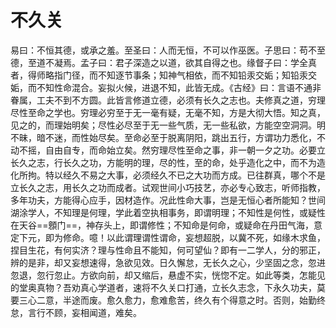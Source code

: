 # 不久关

易曰：不恒其德，或承之羞。至圣曰：人而无恒，不可以作巫医。子思曰：苟不至德，至道不凝焉。孟子曰：君子深造之以道，欲其自得之也。缘督子曰：学全真者，得师略指门径，而不知逐节事条；知神气相依，而不知铅汞交姤；知铅汞交姤，而不知性命混合。妄拟火候，进退不知，此皆无成。《古经》曰：言语不通非眷属，工夫不到不方圆。此皆言修道立德，必须有长久之志也。夫修真之道，穷理尽性至命之学也。穷理必穷至于无一毫有疑，无毫不知，方是大彻大悟。知之真，见之的，而理始明矣；尽性必尽至于无一些气质，无一些私欲，方能空空洞洞。明不昧，暗不迷，而性始尽矣。至命必至于脱离阴阳，跳出五行，方谓功力悉化，不动不摇，自由自专，而命始立矣。然穷理尽性至命之事，非一朝一夕之功。必要立长久之志，行长久之功，方能明的理，尽的性，至的命，处乎造化之中，而不为造化所拘。特以经久不易之大事，必须经久不已之大功而方成。已往群真，哪个不是立长久之志，用长久之功而成者。试观世间小巧技艺，亦必专心致志，听师指教，多年功夫，方能得心应手，因材造作。况此性命大事，岂是无恒心者所能知？世间湖涂学人，不知理是何理，学此着空执相事务，即谓明理；不知性是何性，或疑性在天谷==顖门==，神存头上，即谓修性；不知命是何命，或疑命在丹田气海，意定下元，即为修命。噫！以此谓理谓性谓命，妄想超脱，以冀不死，如缘木求鱼，捏目生花，有何实济？理与性命且不能知，何可望仙？即有一二学人，分的邪正，辨的是非，却又妄想速得，急欲见效。日久懈怠，无长久之心，少坚固之念，忽进忽退，忽行忽止。方欲向前，却又缩后，悬虚不实，恍惚不定。如此等类，怎能见的堂奥真物？吾劝真心学道者，速将不久关口打通，立长久志念，下永久功夫，莫要三心二意，半途而废。愈久愈力，愈难愈苦，终久有个得意之时。否则，始勤终怠，言行不顾，妄相闻道，难矣。
